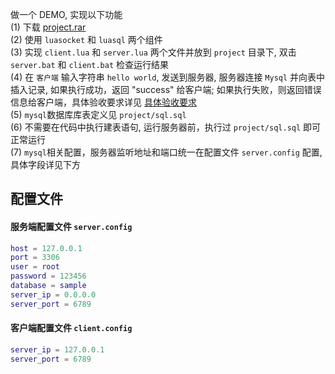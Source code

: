 做一个 DEMO, 实现以下功能    
(1) 下载 [project.rar](https://github.com/kinbei/NEO/releases/download/master/project.zip)     
(2) 使用 `luasocket` 和 `luasql` 两个组件     
(3) 实现 `client.lua` 和 `server.lua` 两个文件并放到 `project` 目录下, 双击 `server.bat` 和 `client.bat` 检查运行结果     
(4) 在 `客户端` 输入字符串 `hello world`, 发送到服务器, 服务器连接 `Mysql` 并向表中插入记录, 如果执行成功，返回 "success" 给客户端; 如果执行失败，则返回错误信息给客户端，具体验收要求详见 [具体验收要求](project/test.md)    
(5) `mysql`数据库库表定义见 `project/sql.sql`      
(6) 不需要在代码中执行建表语句, 运行服务器前，执行过 `project/sql.sql` 即可正常运行      
(7) `mysql`相关配置，服务器监听地址和端口统一在配置文件 `server.config` 配置, 具体字段详见下方    

## 配置文件

#### 服务端配置文件 `server.config`    
```lua
host = 127.0.0.1
port = 3306
user = root
password = 123456
database = sample
server_ip = 0.0.0.0
server_port = 6789
```

#### 客户端配置文件 `client.config`    
```lua
server_ip = 127.0.0.1
server_port = 6789
```

